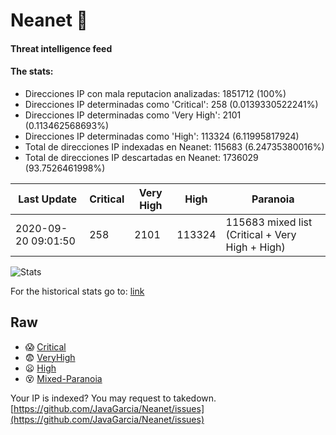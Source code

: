 # Neanet :hocho:
#### Threat intelligence feed
#### The stats:

- Direcciones IP con mala reputacion analizadas: 1851712 (100%)
- Direcciones IP determinadas como 'Critical':  258 (0.0139330522241%)
- Direcciones IP determinadas como 'Very High':  2101 (0.113462568693%)
- Direcciones IP determinadas como 'High':  113324 (6.11995817924)
- Total de direcciones IP indexadas en Neanet:  115683 (6.24735380016%)
- Total de direcciones IP descartadas en Neanet:  1736029 (93.7526461998%)

| Last Update | Critical | Very High | High | Paranoia |
| --- | --- | --- | --- | --- |
| 2020-09-20 09:01:50 | 258 | 2101 | 113324 | 115683 mixed list (Critical + Very High + High)|

![Stats](https://docs.google.com/spreadsheets/d/e/2PACX-1vSnaNMIXVabIpDJjufMlzH7poXnshF3mgd8Is1g9ytUEzVsP5my4Trn8f-xkoLLQ38xpL3HtmUexLo6/pubchart?oid=501124687&format=image)

For the historical stats go to: [link](/stats.csv)
## Raw
- :scream: [Critical](https://raw.githubusercontent.com/JavaGarcia/Neanet/master/blacklists/neanet_critical.txt)
- :fearful: [VeryHigh](https://raw.githubusercontent.com/JavaGarcia/Neanet/master/blacklists/neanet_veryHigh.txtt)
- :frowning: [High](https://raw.githubusercontent.com/JavaGarcia/Neanet/master/blacklists/neanet_high.txt)
- :dizzy_face: [Mixed-Paranoia](https://raw.githubusercontent.com/JavaGarcia/Neanet/master/blacklists/neanet_all.txt)


Your IP is indexed? You may request to takedown. [https://github.com/JavaGarcia/Neanet/issues](https://github.com/JavaGarcia/Neanet/issues)
























































































































































































































































































































































































































































































































































































































































































































































































































































































































































